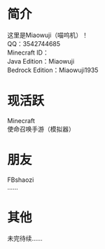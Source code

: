 # 简介
这里是Miaowuji（喵呜机）！  
QQ：3542744685  
Minecraft ID：  
Java Edition：Miaowuji  
Bedrock Edition：Miaowuji1935
# 现活跃
Minecraft  
使命召唤手游（模拟器）
# 朋友
FBshaozi  
......
# 其他
未完待续......
